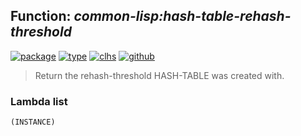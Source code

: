 ## Function: ***common-lisp:hash-table-rehash-threshold***
[![package](https://img.shields.io/badge/Package-COMMON--LISP-5f9ea0.svg?style=social&colorA=999999)](../) [![type](https://img.shields.io/badge/Type-Function-5f9ea0.svg?style=social&colorA=999999)](../#function) [![clhs](https://img.shields.io/badge/CLHS-HASH--TABLE--REHASH--THRESHOLD-5f9ea0.svg?style=social&colorA=999999)](http://www.lispworks.com/documentation/HyperSpec/Body/f_hash_3.htm) [![github](https://img.shields.io/badge/GitHub-View_the_source-5f9ea0.svg?style=social&colorA=999999&logo=github)](https://github.com/sbcl/sbcl/blob/master/src/code/hash-table.lisp/) 

> Return the rehash-threshold HASH-TABLE was created with.

### Lambda list
```
(INSTANCE)
```
